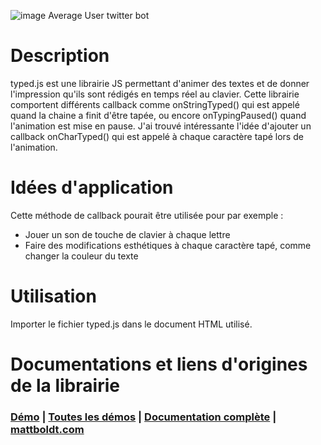 ![image](https://user-images.githubusercontent.com/71023508/159785625-87a71db1-483e-4d28-8b7c-ad592d6f110f.png)
Average User twitter bot

# Description
typed.js est une librairie JS permettant d'animer des textes et de donner l'impression qu'ils sont rédigés en temps réel au clavier.
Cette librairie comportent différents callback comme onStringTyped() qui est appelé quand la chaine a finit d'être tapée, ou encore onTypingPaused() quand l'animation est mise en pause.
J'ai trouvé intéressante l'idée d'ajouter un callback onCharTyped() qui est appelé à chaque caractère tapé lors de l'animation.
# Idées d'application
Cette méthode de callback pourait être utilisée pour par exemple :
* Jouer un son de touche de clavier à chaque lettre
* Faire des modifications esthétiques à chaque caractère tapé, comme changer la couleur du texte
# Utilisation
Importer le fichier typed.js dans le document HTML utilisé.


# Documentations et liens d'origines de la librairie
### [Démo](http://www.mattboldt.com/demos/typed-js/) | [Toutes les démos](http://mattboldt.github.io/typed.js/) | [Documentation complète](http://mattboldt.github.io/typed.js/docs) | [mattboldt.com](http://www.mattboldt.com)
